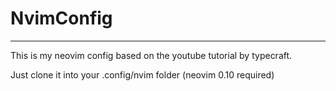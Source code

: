 # NvimConfig
***
This is my neovim config based on the youtube tutorial by typecraft.

Just clone it into your .config/nvim folder (neovim 0.10 required)
